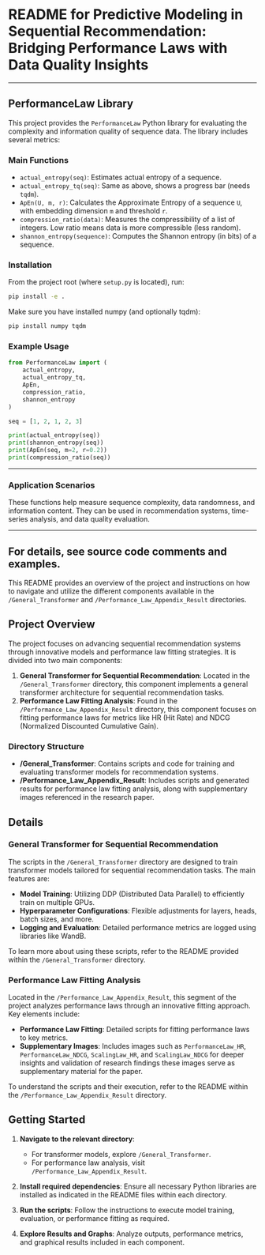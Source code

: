 # README for Predictive Modeling in Sequential Recommendation: Bridging Performance Laws with Data Quality Insights


---

## PerformanceLaw Library

This project provides the `PerformanceLaw` Python library for evaluating the complexity and information quality of sequence data. The library includes several metrics:

### Main Functions

- `actual_entropy(seq)`: Estimates actual entropy of a sequence.
- `actual_entropy_tq(seq)`: Same as above, shows a progress bar (needs `tqdm`).
- `ApEn(U, m, r)`: Calculates the Approximate Entropy of a sequence `U`, with embedding dimension `m` and threshold `r`.
- `compression_ratio(data)`: Measures the compressibility of a list of integers. Low ratio means data is more compressible (less random).
- `shannon_entropy(sequence)`: Computes the Shannon entropy (in bits) of a sequence.

### Installation

From the project root (where `setup.py` is located), run:

```bash
pip install -e .
```

Make sure you have installed numpy (and optionally tqdm):

```bash
pip install numpy tqdm
```

### Example Usage

```python
from PerformanceLaw import (
    actual_entropy,
    actual_entropy_tq,
    ApEn,
    compression_ratio,
    shannon_entropy
)

seq = [1, 2, 1, 2, 3]

print(actual_entropy(seq))
print(shannon_entropy(seq))
print(ApEn(seq, m=2, r=0.2))
print(compression_ratio(seq))
```

---

### Application Scenarios

These functions help measure sequence complexity, data randomness, and information content. They can be used in recommendation systems, time-series analysis, and data quality evaluation.

---

**For details, see source code comments and examples.**
---


This README provides an overview of the project and instructions on how to navigate and utilize the different components available in the `/General_Transformer` and `/Performance_Law_Appendix_Result` directories.

## Project Overview

The project focuses on advancing sequential recommendation systems through innovative models and performance law fitting strategies. It is divided into two main components:

1. **General Transformer for Sequential Recommendation**: Located in the `/General_Transformer` directory, this component implements a general transformer architecture for sequential recommendation tasks.
2. **Performance Law Fitting Analysis**: Found in the `/Performance_Law_Appendix_Result` directory, this component focuses on fitting performance laws for metrics like HR (Hit Rate) and NDCG (Normalized Discounted Cumulative Gain).

### Directory Structure

- **/General_Transformer**: Contains scripts and code for training and evaluating transformer models for recommendation systems.
- **/Performance_Law_Appendix_Result**: Includes scripts and generated results for performance law fitting analysis, along with supplementary images referenced in the research paper.

## Details

### General Transformer for Sequential Recommendation

The scripts in the `/General_Transformer` directory are designed to train transformer models tailored for sequential recommendation tasks. The main features are:

- **Model Training**: Utilizing DDP (Distributed Data Parallel) to efficiently train on multiple GPUs.
- **Hyperparameter Configurations**: Flexible adjustments for layers, heads, batch sizes, and more.
- **Logging and Evaluation**: Detailed performance metrics are logged using libraries like WandB.

To learn more about using these scripts, refer to the README provided within the `/General_Transformer` directory.

### Performance Law Fitting Analysis

Located in the `/Performance_Law_Appendix_Result`, this segment of the project analyzes performance laws through an innovative fitting approach. Key elements include:

- **Performance Law Fitting**: Detailed scripts for fitting performance laws to key metrics.
- **Supplementary Images**: Includes images such as `PerformanceLaw_HR`, `PerformanceLaw_NDCG`, `ScalingLaw_HR`, and `ScalingLaw_NDCG` for deeper insights and validation of research findings these images serve as supplementary material for the paper.

To understand the scripts and their execution, refer to the README within the `/Performance_Law_Appendix_Result` directory.

## Getting Started

1. **Navigate to the relevant directory**:
   - For transformer models, explore `/General_Transformer`.
   - For performance law analysis, visit `/Performance_Law_Appendix_Result`.
   
2. **Install required dependencies**: Ensure all necessary Python libraries are installed as indicated in the README files within each directory.

3. **Run the scripts**: Follow the instructions to execute model training, evaluation, or performance fitting as required.

4. **Explore Results and Graphs**: Analyze outputs, performance metrics, and graphical results included in each component.
